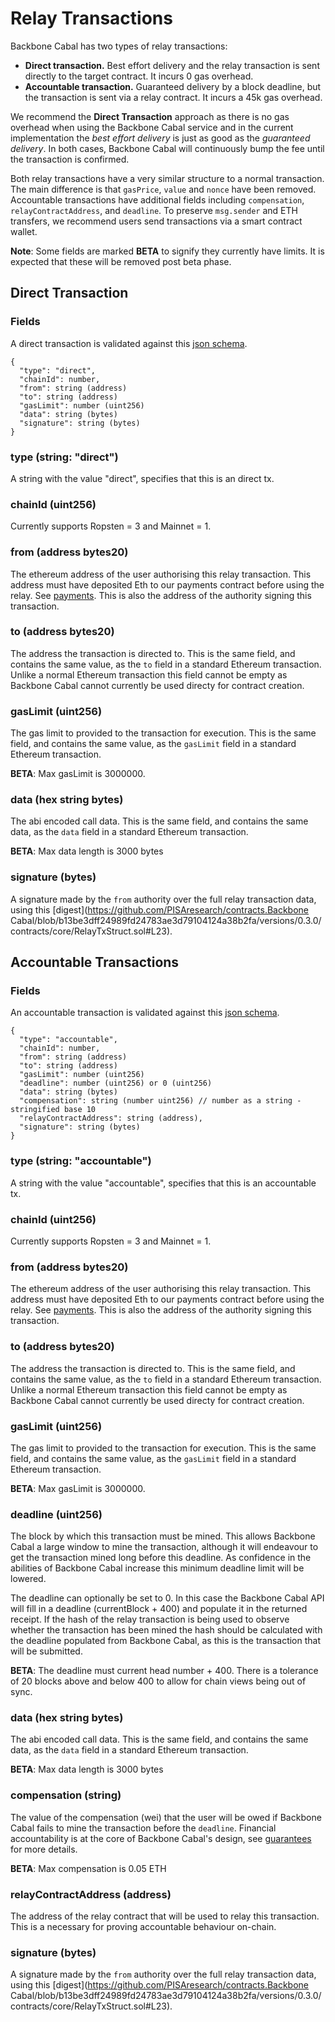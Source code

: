 # Relay Transactions

Backbone Cabal has two types of relay transactions:

- **Direct transaction.** Best effort delivery and the relay transaction is sent directly to the target contract. It incurs 0 gas overhead.
- **Accountable transaction.** Guaranteed delivery by a block deadline, but the transaction is sent via a relay contract. It incurs a 45k gas overhead.

We recommend the **Direct Transaction** approach as there is no gas overhead when using the Backbone Cabal service and in the current implementation the _best effort delivery_ is just as good as the _guaranteed delivery_. In both cases, Backbone Cabal will continuously bump the fee until the transaction is confirmed.

Both relay transactions have a very similar structure to a normal transaction. The main difference is that `gasPrice`, `value` and `nonce` have been removed. Accountable transactions have additional fields including `compensation`, `relayContractAddress`, and `deadline`. To preserve `msg.sender` and ETH transfers, we recommend users send transactions via a smart contract wallet.

**Note**: Some fields are marked **BETA** to signify they currently have limits. It is expected that these will be removed post beta phase.

## Direct Transaction

### Fields

A direct transaction is validated against this [json schema](./directTransaction.schema.json).

```
{
  "type": "direct",
  "chainId": number,
  "from": string (address)
  "to": string (address)
  "gasLimit": number (uint256)
  "data": string (bytes)
  "signature": string (bytes)
}
```

### type (string: "direct")

A string with the value "direct", specifies that this is an direct tx.

### chainId (uint256)

Currently supports Ropsten = 3 and Mainnet = 1.

### from (address bytes20)

The ethereum address of the user authorising this relay transaction. This address must have deposited Eth to our payments contract before using the relay. See [payments](./payments.md). This is also the address of the authority signing this transaction.

### to (address bytes20)

The address the transaction is directed to. This is the same field, and contains the same value, as the `to` field in a standard Ethereum transaction. Unlike a normal Ethereum transaction this field cannot be empty as Backbone Cabal cannot currently be used directy for contract creation.

### gasLimit (uint256)

The gas limit to provided to the transaction for execution. This is the same field, and contains the same value, as the `gasLimit` field in a standard Ethereum transaction.

**BETA**: Max gasLimit is 3000000.

### data (hex string bytes)

The abi encoded call data. This is the same field, and contains the same data, as the `data` field in a standard Ethereum transaction.

**BETA**: Max data length is 3000 bytes

### signature (bytes)

A signature made by the `from` authority over the full relay transaction data, using this [digest](https://github.com/PISAresearch/contracts.Backbone Cabal/blob/b13be3dff24989fd24783ae3d79104124a38b2fa/versions/0.3.0/contracts/core/RelayTxStruct.sol#L23).

## Accountable Transactions

### Fields

An accountable transaction is validated against this [json schema](./accountableTransaction.schema.json).

```
{
  "type": "accountable",
  "chainId": number,
  "from": string (address)
  "to": string (address)
  "gasLimit": number (uint256)
  "deadline": number (uint256) or 0 (uint256)
  "data": string (bytes)
  "compensation": string (number uint256) // number as a string - stringified base 10
  "relayContractAddress": string (address),
  "signature": string (bytes)
}
```

### type (string: "accountable")

A string with the value "accountable", specifies that this is an accountable tx.

### chainId (uint256)

Currently supports Ropsten = 3 and Mainnet = 1.

### from (address bytes20)

The ethereum address of the user authorising this relay transaction. This address must have deposited Eth to our payments contract before using the relay. See [payments](./payments.md). This is also the address of the authority signing this transaction.

### to (address bytes20)

The address the transaction is directed to. This is the same field, and contains the same value, as the `to` field in a standard Ethereum transaction. Unlike a normal Ethereum transaction this field cannot be empty as Backbone Cabal cannot currently be used directy for contract creation.

### gasLimit (uint256)

The gas limit to provided to the transaction for execution. This is the same field, and contains the same value, as the `gasLimit` field in a standard Ethereum transaction.

**BETA**: Max gasLimit is 3000000.

### deadline (uint256)

The block by which this transaction must be mined. This allows Backbone Cabal a large window to mine the transaction, although it will endeavour to get the transaction mined long before this deadline. As confidence in the abilities of Backbone Cabal increase this minimum deadline limit will be lowered.

The deadline can optionally be set to 0. In this case the Backbone Cabal API will fill in a deadline (currentBlock + 400) and populate it in the returned receipt. If the hash of the relay transaction is being used to observe whether the transaction has been mined the hash should be calculated with the deadline populated from Backbone Cabal, as this is the transaction that will be submitted.

**BETA**: The deadline must current head number + 400. There is a tolerance of 20 blocks above and below 400 to allow for chain views being out of sync.

### data (hex string bytes)

The abi encoded call data. This is the same field, and contains the same data, as the `data` field in a standard Ethereum transaction.

**BETA**: Max data length is 3000 bytes

### compensation (string)

The value of the compensation (wei) that the user will be owed if Backbone Cabal fails to mine the transaction before the `deadline`. Financial accountability is at the core of Backbone Cabal's design, see [guarantees](./guarantees.md) for more details.

**BETA**: Max compensation is 0.05 ETH

### relayContractAddress (address)

The address of the relay contract that will be used to relay this transaction. This is a necessary for proving accountable behaviour on-chain.

### signature (bytes)

A signature made by the `from` authority over the full relay transaction data, using this [digest](https://github.com/PISAresearch/contracts.Backbone Cabal/blob/b13be3dff24989fd24783ae3d79104124a38b2fa/versions/0.3.0/contracts/core/RelayTxStruct.sol#L23).
